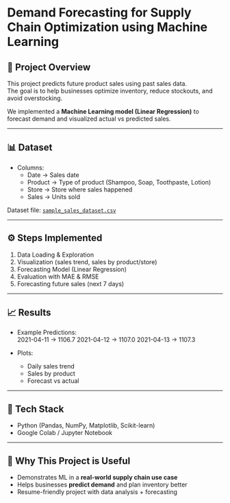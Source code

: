 # Demand Forecasting for Supply Chain Optimization using Machine Learning

## 📌 Project Overview
This project predicts future product sales using past sales data.  
The goal is to help businesses optimize inventory, reduce stockouts, and avoid overstocking.  

We implemented a **Machine Learning model (Linear Regression)** to forecast demand and visualized actual vs predicted sales.

---

## 📊 Dataset
- Columns:  
  - Date → Sales date  
  - Product → Type of product (Shampoo, Soap, Toothpaste, Lotion)  
  - Store → Store where sales happened  
  - Sales → Units sold  

Dataset file: [`sample_sales_dataset.csv`](./sample_sales_dataset.csv)

---

## ⚙️ Steps Implemented
1. Data Loading & Exploration  
2. Visualization (sales trend, sales by product/store)  
3. Forecasting Model (Linear Regression)  
4. Evaluation with MAE & RMSE  
5. Forecasting future sales (next 7 days)  

---

## 📈 Results
- Example Predictions:  
2021-04-11 → 1106.7
2021-04-12 → 1107.0
2021-04-13 → 1107.3
  
- Plots:  
  - Daily sales trend  
  - Sales by product  
  - Forecast vs actual  

---

## 🚀 Tech Stack
- Python (Pandas, NumPy, Matplotlib, Scikit-learn)  
- Google Colab / Jupyter Notebook  

---

## 🎯 Why This Project is Useful
- Demonstrates ML in a **real-world supply chain use case**  
- Helps businesses **predict demand** and plan inventory better  
- Resume-friendly project with data analysis + forecasting  
